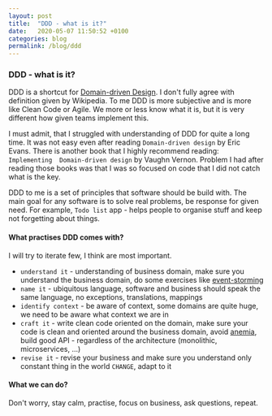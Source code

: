 ```yaml
---
layout: post
title:  "DDD - what is it?"
date:   2020-05-07 11:50:52 +0100
categories: blog
permalink: /blog/ddd
---
```

### DDD - what is it? 

DDD is a shortcut for [Domain-driven Design](https://en.wikipedia.org/wiki/Domain-driven_design).
I don't fully agree with definition given by Wikipedia. To me DDD is more subjective and is more like 
Clean Code or Agile. We more or less know what it is, but it is very different how given teams implement this.

I must admit, that I struggled with understanding of DDD for quite a long time. It was not easy even after 
reading `Domain-driven design` by Eric Evans. There is another book that I highly recommend reading: `Implementing 
Domain-driven design` by Vaughn Vernon. Problem I had after reading those books was that I was so focused on code 
that I did not catch what is the key.

DDD to me is a set of principles that software should be build with. The main goal for any software 
is to solve real problems, be response for given need. For example, `Todo list` app - helps people to organise stuff
and keep not forgetting about things.

#### What practises DDD comes with?
I will try to iterate few, I think are most important.

* `understand it` - understanding of business domain, make sure you understand the business domain, do some exercises like 
[event-storming](https://en.wikipedia.org/wiki/Event_storming)
* `name it` - ubiquitous language, software and business should speak the same language, no exceptions, translations, mappings
* `identify context` - be aware of context, some domains are quite huge, we need to be aware what context we are in
* `craft it` - write clean code oriented on the domain, make sure your code is clean and oriented around the business domain,
avoid [anemia](https://martinfowler.com/bliki/AnemicDomainModel.html), build good API - regardless of the architecture
(monolithic, microservices, ...) 
* `revise it` - revise your business and make sure you understand only constant thing in the world `CHANGE`, adapt to it

#### What we can do? 
Don't worry, stay calm, practise, focus on business, ask questions, repeat.

